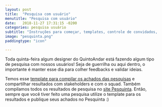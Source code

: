 ```yaml
---
layout: post
title:  "Pesquisa com usuário"
menutitle: "Pesquisa com usuário"
date:   2018-11-27 17:31:15 -0200
categories: pesquisa usuário
subtitle: "Instruções para começar, templates, controle de convidados, recompensas e nosso Site Pesquinta."
image: "pesquinta.png"
paddingtype: "icon"

---
```


Toda quinta-feira algum designer do QuintoAndar está fazendo algum tipo de pesquisa com nossos usuários! Seja de guerrilha ou aqui dentro, o importante é manter esse dia para colher feedbacks e validar ideias.

Temos esse [template para compilar os achados das pesquisas](https://docs.google.com/presentation/d/16InZosUQgvbENXzk03i3O7Vc_OBbX50aOSwiYk2SPUA/edit#slide=id.g3ee07029bf_0_0) e compartilhar resultados com stakeholders e com o squad. Também compilamos todos os resultados de pesquisa no [site Pesquinta](https://sites.google.com/quintoandar.com.br/pesquinta). Então, sempre que você tiver feito uma pesquisa utilize o template para os resultados e publique seus achados no Pesquinta :)
